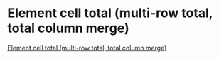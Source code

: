 # Element cell total (multi-row total, total column merge)
[Element cell total (multi-row total, total column merge)](https://aiwithcloud.com/2022/09/15/element_cell_total_multi_row_total_total_column_merge/)